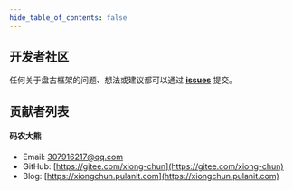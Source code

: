 ```yaml
---
hide_table_of_contents: false
---
```

<head>
  <title>盘古开发框架 | 开发者社区 | 微信交流群 | 作者Email</title>
  <meta name="keywords" content="盘古开发框架 | 致敬 & 鸣谢" />
  <meta name="description" content="盘古开发框架是一套轻量稳健的工业级分布式微服务开发治理框架（兼容单体分层架构）" />
</head>

## 开发者社区

任何关于盘古框架的问题、想法或建议都可以通过 [**issues**](https://gitee.com/pulanos/pangu-framework/issues?state=all) 提交。

 ## 贡献者列表

#### **码农大熊**
- Email: 307916217@qq.com      
- GitHub: [https://gitee.com/xiong-chun](https://gitee.com/xiong-chun)  
- Blog: [https://xiongchun.pulanit.com](https://xiongchun.pulanit.com)